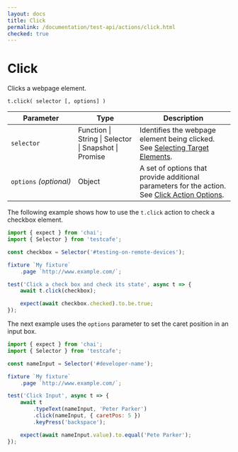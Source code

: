 ```yaml
---
layout: docs
title: Click
permalink: /documentation/test-api/actions/click.html
checked: true
---
```

# Click

Clicks a webpage element.

```text
t.click( selector [, options] )
```

Parameter              | Type                                              | Description
---------------------- | ------------------------------------------------- | -----------------------------------------------------------------------------------------------------------------------
`selector`             | Function &#124; String &#124; Selector &#124; Snapshot &#124; Promise | Identifies the webpage element being clicked. See [Selecting Target Elements](index.md#selecting-target-elements).
`options`&#160;*(optional)* | Object                                            | A set of options that provide additional parameters for the action. See [Click Action Options](action-options.md#click-action-options).

The following example shows how to use the `t.click` action to check a checkbox element.

```js
import { expect } from 'chai';
import { Selector } from 'testcafe';

const checkbox = Selector('#testing-on-remote-devices');

fixture `My fixture`
    .page `http://www.example.com/`;

test('Click a check box and check its state', async t => {
    await t.click(checkbox);

    expect(await checkbox.checked).to.be.true;
});
```

The next example uses the `options` parameter to set the caret position in an input box.

```js
import { expect } from 'chai';
import { Selector } from 'testcafe';

const nameInput = Selector('#developer-name');

fixture `My fixture`
    .page `http://www.example.com/`;

test('Click Input', async t => {
    await t
        .typeText(nameInput, 'Peter Parker')
        .click(nameInput, { caretPos: 5 })
        .keyPress('backspace');

    expect(await nameInput.value).to.equal('Pete Parker');
});
```
